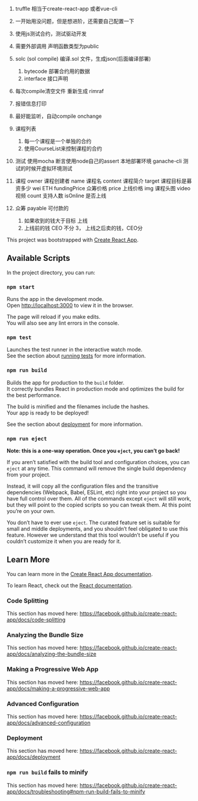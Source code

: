 
1. truffle 相当于create-react-app 或者vue-cli
2. 一开始用没问题，但是想进阶，还需要自己配置一下

1. 使用js测试合约，测试驱动开发
2. 需要外部调用 声明函数类型为public
3. solc (sol compile) 编译.sol 文件，生成json(后面编译部署)
    1. bytecode 部署合约用的数据
    2. interface 接口声明

1. 每次compile清空文件 重新生成 rimraf
2. 报错信息打印
3. 最好能监听，自动compile  onchange

1. 课程列表
    1. 每一个课程是一个单独的合约
    2. 使用CourseList来控制课程的合约

2. 测试 使用mocha
    断言使用node自己的assert
    本地部署环境 ganache-cli 测试的时候开虚拟环境测试

3. 课程
    owner 课程创建者
    name 课程名
    content 课程简介
    target 课程目标是募资多少 wei ETH
    fundingPrice 众筹价格
    price 上线价格
    img 课程头图
    video 视频
    count 支持人数
    isOnline 是否上线


4. 众筹  payable 可付款的
    1. 如果收到的钱大于目标 上线
    2. 上线前的钱 CEO 不分
    3， 上线之后卖的钱，CEO分

    
This project was bootstrapped with [Create React App](https://github.com/facebook/create-react-app).

## Available Scripts

In the project directory, you can run:

### `npm start`

Runs the app in the development mode.<br>
Open [http://localhost:3000](http://localhost:3000) to view it in the browser.

The page will reload if you make edits.<br>
You will also see any lint errors in the console.

### `npm test`

Launches the test runner in the interactive watch mode.<br>
See the section about [running tests](https://facebook.github.io/create-react-app/docs/running-tests) for more information.

### `npm run build`

Builds the app for production to the `build` folder.<br>
It correctly bundles React in production mode and optimizes the build for the best performance.

The build is minified and the filenames include the hashes.<br>
Your app is ready to be deployed!

See the section about [deployment](https://facebook.github.io/create-react-app/docs/deployment) for more information.

### `npm run eject`

**Note: this is a one-way operation. Once you `eject`, you can’t go back!**

If you aren’t satisfied with the build tool and configuration choices, you can `eject` at any time. This command will remove the single build dependency from your project.

Instead, it will copy all the configuration files and the transitive dependencies (Webpack, Babel, ESLint, etc) right into your project so you have full control over them. All of the commands except `eject` will still work, but they will point to the copied scripts so you can tweak them. At this point you’re on your own.

You don’t have to ever use `eject`. The curated feature set is suitable for small and middle deployments, and you shouldn’t feel obligated to use this feature. However we understand that this tool wouldn’t be useful if you couldn’t customize it when you are ready for it.

## Learn More

You can learn more in the [Create React App documentation](https://facebook.github.io/create-react-app/docs/getting-started).

To learn React, check out the [React documentation](https://reactjs.org/).

### Code Splitting

This section has moved here: https://facebook.github.io/create-react-app/docs/code-splitting

### Analyzing the Bundle Size

This section has moved here: https://facebook.github.io/create-react-app/docs/analyzing-the-bundle-size

### Making a Progressive Web App

This section has moved here: https://facebook.github.io/create-react-app/docs/making-a-progressive-web-app

### Advanced Configuration

This section has moved here: https://facebook.github.io/create-react-app/docs/advanced-configuration

### Deployment

This section has moved here: https://facebook.github.io/create-react-app/docs/deployment

### `npm run build` fails to minify

This section has moved here: https://facebook.github.io/create-react-app/docs/troubleshooting#npm-run-build-fails-to-minify
